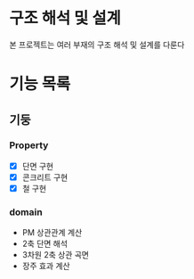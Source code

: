 # 구조 해석 및 설계
본 프로젝트는 여러 부재의 구조 해석 및 설계를 다룬다

# 기능 목록

## 기둥
### Property
- [x] 단면 구현
- [x] 콘크리트 구현
- [x] 철 구현
### domain
- PM 상관관계 계산
- 2축 단면 해석
- 3차원 2축 상관 곡면
- 장주 효과 계산
